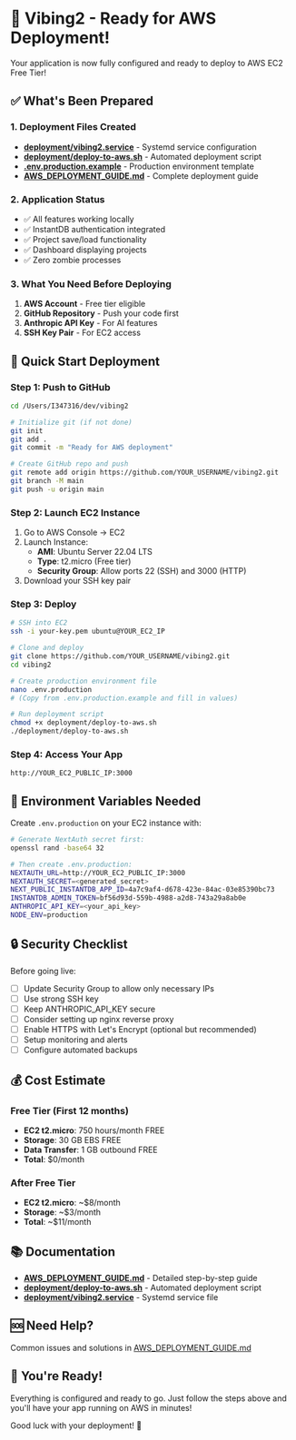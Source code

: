 # 🚀 Vibing2 - Ready for AWS Deployment!

Your application is now fully configured and ready to deploy to AWS EC2 Free Tier!

## ✅ What's Been Prepared

### 1. Deployment Files Created
- **[deployment/vibing2.service](deployment/vibing2.service)** - Systemd service configuration
- **[deployment/deploy-to-aws.sh](deployment/deploy-to-aws.sh)** - Automated deployment script
- **[.env.production.example](.env.production.example)** - Production environment template
- **[AWS_DEPLOYMENT_GUIDE.md](AWS_DEPLOYMENT_GUIDE.md)** - Complete deployment guide

### 2. Application Status
- ✅ All features working locally
- ✅ InstantDB authentication integrated
- ✅ Project save/load functionality
- ✅ Dashboard displaying projects
- ✅ Zero zombie processes

### 3. What You Need Before Deploying

1. **AWS Account** - Free tier eligible
2. **GitHub Repository** - Push your code first
3. **Anthropic API Key** - For AI features
4. **SSH Key Pair** - For EC2 access

## 🎯 Quick Start Deployment

### Step 1: Push to GitHub
```bash
cd /Users/I347316/dev/vibing2

# Initialize git (if not done)
git init
git add .
git commit -m "Ready for AWS deployment"

# Create GitHub repo and push
git remote add origin https://github.com/YOUR_USERNAME/vibing2.git
git branch -M main
git push -u origin main
```

### Step 2: Launch EC2 Instance
1. Go to AWS Console → EC2
2. Launch Instance:
   - **AMI**: Ubuntu Server 22.04 LTS
   - **Type**: t2.micro (Free tier)
   - **Security Group**: Allow ports 22 (SSH) and 3000 (HTTP)
3. Download your SSH key pair

### Step 3: Deploy
```bash
# SSH into EC2
ssh -i your-key.pem ubuntu@YOUR_EC2_IP

# Clone and deploy
git clone https://github.com/YOUR_USERNAME/vibing2.git
cd vibing2

# Create production environment file
nano .env.production
# (Copy from .env.production.example and fill in values)

# Run deployment script
chmod +x deployment/deploy-to-aws.sh
./deployment/deploy-to-aws.sh
```

### Step 4: Access Your App
```
http://YOUR_EC2_PUBLIC_IP:3000
```

## 📝 Environment Variables Needed

Create `.env.production` on your EC2 instance with:

```bash
# Generate NextAuth secret first:
openssl rand -base64 32

# Then create .env.production:
NEXTAUTH_URL=http://YOUR_EC2_PUBLIC_IP:3000
NEXTAUTH_SECRET=<generated_secret>
NEXT_PUBLIC_INSTANTDB_APP_ID=4a7c9af4-d678-423e-84ac-03e85390bc73
INSTANTDB_ADMIN_TOKEN=bf56d93d-559b-4988-a2d8-743a29a8ab0e
ANTHROPIC_API_KEY=<your_api_key>
NODE_ENV=production
```

## 🔒 Security Checklist

Before going live:
- [ ] Update Security Group to allow only necessary IPs
- [ ] Use strong SSH key
- [ ] Keep ANTHROPIC_API_KEY secure
- [ ] Consider setting up nginx reverse proxy
- [ ] Enable HTTPS with Let's Encrypt (optional but recommended)
- [ ] Setup monitoring and alerts
- [ ] Configure automated backups

## 💰 Cost Estimate

### Free Tier (First 12 months)
- **EC2 t2.micro**: 750 hours/month FREE
- **Storage**: 30 GB EBS FREE
- **Data Transfer**: 1 GB outbound FREE
- **Total**: $0/month

### After Free Tier
- **EC2 t2.micro**: ~$8/month
- **Storage**: ~$3/month
- **Total**: ~$11/month

## 📚 Documentation

- **[AWS_DEPLOYMENT_GUIDE.md](AWS_DEPLOYMENT_GUIDE.md)** - Detailed step-by-step guide
- **[deployment/deploy-to-aws.sh](deployment/deploy-to-aws.sh)** - Automated deployment script
- **[deployment/vibing2.service](deployment/vibing2.service)** - Systemd service file

## 🆘 Need Help?

Common issues and solutions in [AWS_DEPLOYMENT_GUIDE.md](AWS_DEPLOYMENT_GUIDE.md#troubleshooting)

## 🎉 You're Ready!

Everything is configured and ready to go. Just follow the steps above and you'll have your app running on AWS in minutes!

Good luck with your deployment! 🚀
